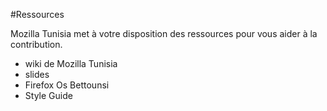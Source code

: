 #Ressources


Mozilla Tunisia met à votre disposition des ressources pour vous aider à la contribution.
   - wiki de Mozilla Tunisia
   - slides
   - Firefox Os Bettounsi
   - Style Guide
